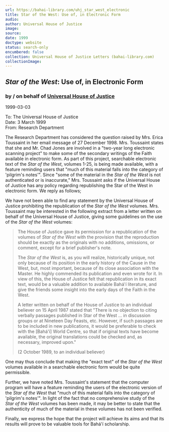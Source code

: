 ```yaml
---
url: https://bahai-library.com/uhj_star_west_electronic
title: Star of the West: Use of, in Electronic Form
audio: 
author: Universal House of Justice
image: 
source: 
date: 1999
doctype: website
status: search-only
encumbered: false
collection: Universal House of Justice Letters (bahai-library.com)
collectionImage: 
---
```



## _Star of the West_: Use of, in Electronic Form

### by / on behalf of [Universal House of Justice](https://bahai-library.com/author/Universal+House+of+Justice)

1999-03-03


To: The Universal House of Justice  
Date: 3 March 1999  
From: Research Department

The Research Department has considered the question raised by Mrs. Erica Toussaint in her email message of 27 December 1998. Mrs. Toussaint states that she and Mr. Chad Jones are involved in a "two-year long electronic scanning project" to make some of the secondary writings of the Faith available in electronic form. As part of this project, searchable electronic text of the _Star of the West_, volumes 1-25, is being made available, with a feature reminding users that "much of this material falls into the category of 'pilgrim's notes'". Since "some of the material in the _Star of the West_ is not authenticated or is inaccurate," Mrs. Toussaint asks if the Universal House of Justice has any policy regarding republishing the Star of the West in electronic form. We reply as follows;

We have not been able to find any statement by the Universal House of Justice prohibiting the republication of the _Star of the West_ volumes. Mrs. Toussaint may be interested in the following extract from a letter written on behalf of the Universal House of Justice, giving some guidelines on the use of the _Star of the West_ volumes:

> The House of Justice gave its permission for a republication of the volumes of _Star of the West_ with the provision that the reproduction should be exactly as the originals with no additions, omissions, or comment, except for a brief publisher's note.
> 
> The _Star of the West_ is, as you will realize, historically unique, not only because of its position in the early history of the Cause in the West, but, most important, because of its close association with the Master. He highly commended its publication and even wrote for it. In view of this, the House of Justice felt that republication in its exact text, would be a valuable addition to available Bahá'í literature, and give the friends some insight into the early days of the Faith in the West.
> 
> A letter written on behalf of the House of Justice to an individual believer on 15 April 1987 stated that "There is no objection to citing verbally passages published in Star of the West ... in discussion groups or at Nineteen Day Feasts, etc. However, if such passages are to be included in new publications, it would be preferable to check with the \[Bahá'í\] World Centre, so that if original texts have become available, the original translations could be checked and, as necessary, improved upon."  
> 
> (2 October 1989, to an individual believer)

One may thus conclude that making the "exact text" of the _Star of the West_ volumes available in a searchable electronic form would be quite permissible.

Further, we have noted Mrs. Toussaint's statement that the computer program will have a feature reminding the users of the electronic version of the _Star of the West_ that "much of this material falls into the category of 'pilgrim's notes'". In light of the fact that no comprehensive study of the _Star of the West_ volumes has been made, it may be better to state that the authenticity of much of the material in these volumes has not been verified.

Finally, we express the hope that the project will achieve its aims and that its results will prove to be valuable tools for Bahá'í scholarship.